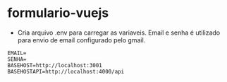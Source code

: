 # formulario-vuejs

- Cria arquivo .env para carregar as variaveis. Email e senha é utilizado para envio de email configurado pelo gmail.
```
EMAIL=
SENHA=
BASEHOST=http://localhost:3001
BASEHOSTAPI=http://localhost:4000/api
```
